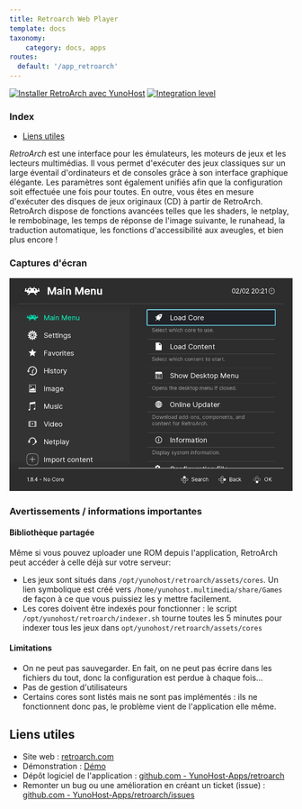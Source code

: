 ```yaml
---
title: Retroarch Web Player
template: docs
taxonomy:
    category: docs, apps
routes:
  default: '/app_retroarch'
---
```


[![Installer RetroArch avec YunoHost](https://install-app.yunohost.org/install-with-yunohost.svg)](https://install-app.yunohost.org/?app=retroarch) [![Integration level](https://dash.yunohost.org/integration/retroarch.svg)](https://dash.yunohost.org/appci/app/retroarch)

### Index

- [Liens utiles](#liens-utiles)

*RetroArch* est une interface pour les émulateurs, les moteurs de jeux et les lecteurs multimédias.
Il vous permet d'exécuter des jeux classiques sur un large éventail d'ordinateurs et de consoles grâce à son interface graphique élégante. Les paramètres sont également unifiés afin que la configuration soit effectuée une fois pour toutes.
En outre, vous êtes en mesure d'exécuter des disques de jeux originaux (CD) à partir de RetroArch.
RetroArch dispose de fonctions avancées telles que les shaders, le netplay, le rembobinage, les temps de réponse de l'image suivante, le runahead, la traduction automatique, les fonctions d'accessibilité aux aveugles, et bien plus encore !

### Captures d'écran

![Captures d'écran de RetroArch](https://github.com/YunoHost-Apps/retroarch_ynh/blob/master/doc/screenshots/ozone-main-menu.jpg)

### Avertissements / informations importantes

#### Bibliothèque partagée

Même si vous pouvez uploader une ROM depuis l'application, RetroArch peut accéder à celle déjà sur votre serveur:
* Les jeux sont situés dans `/opt/yunohost/retroarch/assets/cores`. Un lien symbolique est créé vers `/home/yunohost.multimedia/share/Games` de façon à ce que vous puissiez les y mettre facilement.
* Les cores doivent être indexés pour fonctionner : le script `/opt/yunohost/retroarch/indexer.sh` tourne toutes les 5 minutes pour indexer tous les jeux dans `opt/yunohost/retroarch/assets/cores`

#### Limitations

* On ne peut pas sauvegarder. En fait, on ne peut pas écrire dans les fichiers du tout, donc la configuration est perdue à chaque fois...
* Pas de gestion d'utilisateurs
* Certains cores sont listés mais ne sont pas implémentés : ils ne fonctionnent donc pas, le problème vient de l'application elle même.

## Liens utiles

+ Site web : [retroarch.com](https://www.retroarch.com/)
+ Démonstration : [Démo](https://web.libretro.com/)
+ Dépôt logiciel de l'application : [github.com - YunoHost-Apps/retroarch](https://github.com/YunoHost-Apps/retroarch_ynh)
+ Remonter un bug ou une amélioration en créant un ticket (issue) : [github.com - YunoHost-Apps/retroarch/issues](https://github.com/YunoHost-Apps/retroarch_ynh/issues)
